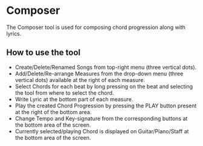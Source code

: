 # Composer
The Composer tool is used for composing chord progression along with lyrics.

## How to use the tool

* Create/Delete/Renamed Songs from top-right menu (three vertical dots).
* Add/Delete/Re-arrange Measures from the drop-down menu (three vertical dots) available at the right of each measure.
* Select Chords for each beat by long pressing on the beat and selecting the tool from where to select the chord.
* Write Lyric at the bottom part of each measure.
* Play the created Chord Progression by pressing the PLAY button present at the right of the bottom area.
* Change Tempo and Key-signature from the corresponding buttons at the bottom area of the screen.
* Currently selected/playing Chord is displayed on Guitar/Piano/Staff at the bottom area of the screen.
